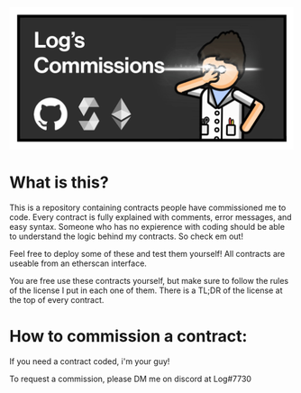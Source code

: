 ![idk](LogBanner.png)
# What is this? 
This is a repository containing contracts people have commissioned me to code.
Every contract is fully explained with comments, error messages, and easy syntax. Someone who has no expierence with coding should be able to understand the logic behind my contracts. So check em out!

Feel free to deploy some of these and test them yourself! All contracts are useable from an etherscan interface.

You are free use these contracts yourself, but make sure to follow the rules of the license I put in each one of them. There is a TL;DR of the license at the top of every contract.

# How to commission a contract:
If you need a contract coded, i'm your guy!

To request a commission, please DM me on discord at Log#7730
